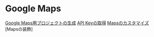 # Google Maps


[Google Maps用プロジェクトの生成](https://fabkura.gitbooks.io/android-docs/content/maps01.html])
[API Keyの取得](https://fabkura.gitbooks.io/android-docs/content/maps02.html)
[Mapsのカスタマイズ](https://fabkura.gitbooks.io/android-docs/content/maps03.html)
[Mapsの装飾]
